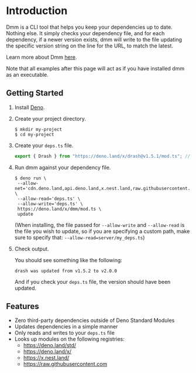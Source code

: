 # Introduction

Dmm is a CLI tool that helps you keep your dependencies up to date. Nothing
else. It simply checks your dependency file, and for each dependency, if a newer
version exists, dmm will write to the file updating the specific version string
on the line for the URL, to match the latest.

Learn more about Dmm [here](about-dmm).

Note that all examples after this page will act as if you have installed dmm as
an executable.

## Getting Started

1. Install [Deno](https://deno.land/).

2. Create your project directory.

   ```shell
   $ mkdir my-project
   $ cd my-project
   ```

3. Create your `deps.ts` file.

   ```typescript
   export { Drash } from "https://deno.land/x/drash@v1.5.1/mod.ts"; // outdated on purpose
   ```

4. Run dmm against your dependency file.

   ```shell
   $ deno run \
    --allow-net='cdn.deno.land,api.deno.land,x.nest.land,raw.githubusercontent.com,github.com,api.github.com' \
    --allow-read='deps.ts' \
    --allow-write='deps.ts' \
    https://deno.land/x/dmm/mod.ts \
    update
   ```

   (When installing, the file passed for `--allow-write` and `--allow-read` is
   the file you wish to update, so if you are specifying a custom path, make
   sure to specify that: `--allow-read=server/my_deps.ts`)

5. Check output.

   You should see something like the following:

   ```text
   drash was updated from v1.5.2 to v2.0.0
   ```

   And if you check your `deps.ts` file, the version should have been updated.

## Features

- Zero third-party dependencies outside of Deno Standard Modules
- Updates dependencies in a simple manner
- Only reads and writes to your `deps.ts` file
- Looks up modules on the following registries:
  - https://deno.land/std/
  - https://deno.land/x/
  - https://x.nest.land/
  - https://raw.githubusercontent.com
